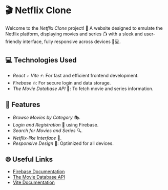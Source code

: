 # 🎬 Netflix Clone

Welcome to the *Netflix Clone* project! 🎉 A website designed to emulate the Netflix platform, displaying movies and series 📺 with a sleek and user-friendly interface, fully responsive across devices 📱💻.

## 💻 Technologies Used
- *React + Vite* ⚡️: For fast and efficient frontend development.
- *Firebase* 🔥: For secure login and data storage.
- *The Movie Database API* 🎥: To fetch movie and series information.

## 📌 Features
- *Browse Movies by Category* 🎭.
- *Login and Registration* 🔐 using Firebase.
- *Search for Movies and Series* 🔍.
- *Netflix-like Interface* 🎨.
- *Responsive Design* 📱: Optimized for all devices.

## 🌐 Useful Links
- [Firebase Documentation](https://firebase.google.com/docs)
- [The Movie Database API](https://developers.themoviedb.org/3)
- [Vite Documentation](https://vitejs.dev/)

